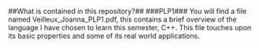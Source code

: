 ##What is contained in this repository?##
###PLP1###
You will find a file named Veilleux_Joanna_PLP1.pdf, this contains a brief
overview of the language I have chosen to learn this semester, C++. This file 
touches upon its basic properties and some of its real world applications.
